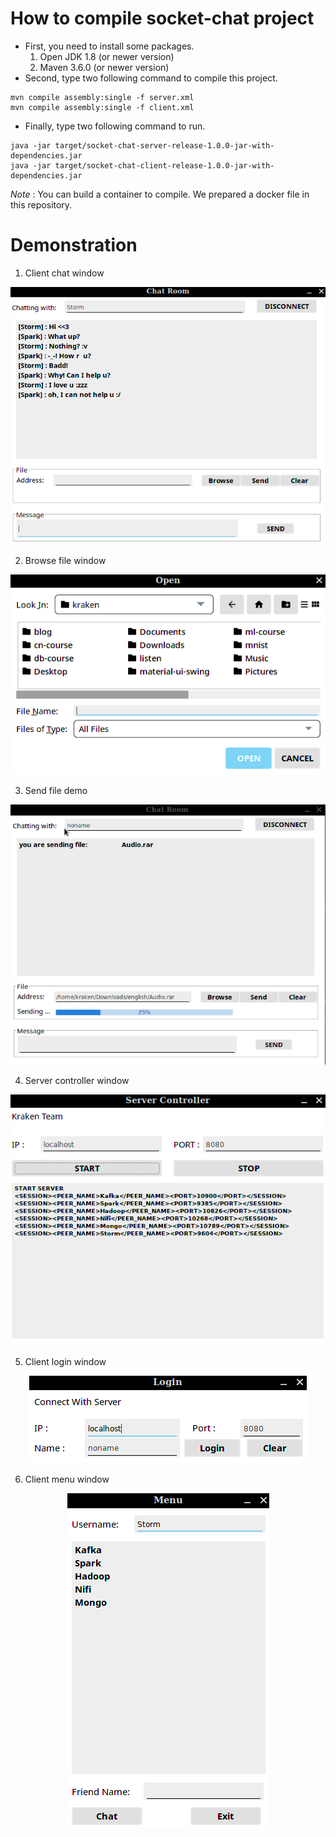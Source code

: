 # How to compile socket-chat project

- First, you need to install some packages.
   1. Open JDK 1.8 (or newer version)
   2. Maven 3.6.0 (or newer version)
- Second, type two following command to compile this project.
```
mvn compile assembly:single -f server.xml
mvn compile assembly:single -f client.xml
```
- Finally, type two following command to run.
```
java -jar target/socket-chat-server-release-1.0.0-jar-with-dependencies.jar
java -jar target/socket-chat-client-release-1.0.0-jar-with-dependencies.jar
```

*Note* : You can build a container to compile. We prepared a docker file in this repository.

# Demonstration

1. Client chat window

<p align="center">
  <img src="./demo/chat_window.png">
</p>

2. Browse file window

<p align="center">
  <img src="./demo/file_window.png">
</p>

3. Send file demo

<p align="center">
  <img src="./demo/send_file_demo.gif">
</p>

4. Server controller window

<p align="center">
  <img src="./demo/server_window.png">
</p>

5. Client login window

<p align="center">
  <img src="./demo/login_window.png">
</p>

6. Client menu window

<p align="center">
  <img src="./demo/menu_window.png">
</p>

